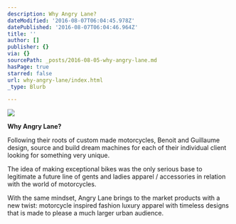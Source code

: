 ```yaml
---
description: Why Angry Lane?
dateModified: '2016-08-07T06:04:45.978Z'
datePublished: '2016-08-07T06:04:46.964Z'
title: ''
author: []
publisher: {}
via: {}
sourcePath: _posts/2016-08-05-why-angry-lane.md
hasPage: true
starred: false
url: why-angry-lane/index.html
_type: Blurb

---
```

![](https://the-grid-user-content.s3-us-west-2.amazonaws.com/85993c52-33d7-418d-8693-fd869c5e8257.jpg)

**Why Angry Lane?**

Following their roots of custom made motorcycles, Benoit and Guillaume design, source and build dream machines for each of their individual client looking for something very unique.

The idea of making exceptional bikes was the only serious base to legitimate a future line of gents and ladies apparel / accessories in relation with the world of motorcycles.

With the same mindset, Angry Lane brings to the market products with a new twist: motorcycle inspired fashion luxury apparel with timeless designs that is made to please a much larger urban audience.